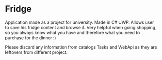 # Fridge
Application made as a project for university. Made in C# UWP.
Allows user to save his fridge content and browse it. Very helpful when going shopping, so you always know what you have and therefore what you need to purchase for the dinner :)

Please discard any information from catalogs Tasks and WebApi as they are leftovers from different project.
